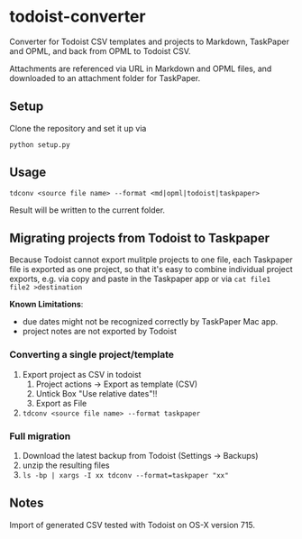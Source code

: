 # todoist-converter

Converter for Todoist CSV templates and projects to Markdown, TaskPaper and OPML, and back from OPML to Todoist CSV.

Attachments are referenced via URL in Markdown and OPML files, and downloaded to an attachment folder for TaskPaper.


## Setup

Clone the repository and set it up via 

`python setup.py`


## Usage 

`tdconv <source file name> --format <md|opml|todoist|taskpaper>`

Result will be written to the current folder.

## Migrating projects from Todoist to Taskpaper

Because Todoist cannot export mulitple projects to one file, each Taskpaper file is exported as one project, so that it's easy to combine individual project exports, e.g. via copy and paste in the Taskpaper app or via `cat file1 file2 >destination`

**Known Limitations**:

* due dates might not be recognized correctly by TaskPaper Mac app.
* project notes are not exported by Todoist

### Converting a single project/template

1. Export project as CSV in todoist
    1. Project actions -> Export as template (CSV)
    2. Untick Box "Use relative dates"!!
    3. Export as File
2. `tdconv <source file name> --format taskpaper` 
 

### Full migration

1. Download the latest backup from Todoist (Settings -> Backups)
2. unzip the resulting files
3. `ls -bp | xargs -I xx tdconv --format=taskpaper "xx"`


## Notes

Import of generated CSV tested with Todoist on OS-X version 715.
